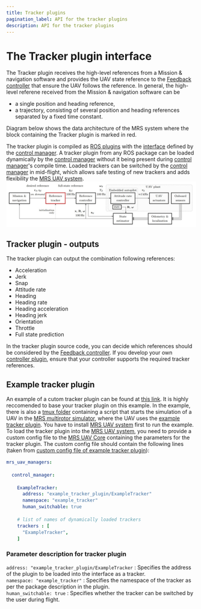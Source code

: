 ```yaml
---
title: Tracker plugins
pagination_label: API for the tracker plugins
description: API for the tracker plugins
---
```


# The Tracker plugin interface


The Tracker plugin receives the high-level references from a Mission \& navigation software and provides the UAV state reference to the [Feedback controller](../../50-features/10-controllers/index.md) that ensure the UAV follows the reference.
In general, the high-level referene received from the Mission \& navigation software can be

* a single position and heading reference,
* a trajectory, consisting of several position and heading references separated by a fixed time constant.
 
Diagram below shows the data architecture of the MRS system where the block containing the Tracker plugin is marked in red.

The tracker plugin is compiled as [ROS plugins](http://wiki.ros.org/pluginlib) with the [interface](https://github.com/ctu-mrs/mrs_uav_managers/blob/master/include/mrs_uav_managers/tracker.h) defined by the [control manager](https://github.com/ctu-mrs/mrs_uav_managers).
A tracker plugin from any ROS package can be loaded dynamically by the [control manager](https://github.com/ctu-mrs/mrs_uav_managers) without it being present during [control manager](https://github.com/ctu-mrs/mrs_uav_managers)'s compile time.
Loaded trackers can be switched by the [control manager](https://github.com/ctu-mrs/mrs_uav_managers) in mid-flight, which allows safe testing of new trackers and adds flexibility the [MRS UAV system](https://github.com/ctu-mrs/mrs_uav_system).
![](./fig/diagram_of_system_architecture.jpg)

## Tracker plugin - outputs 
The tracker plugin can output the combination following references:

  * Acceleration 
  * Jerk 
  * Snap 
  * Attitude rate
  * Heading 
  * Heading rate
  * Heading acceleration
  * Heading jerk
  * Orientation 
  * Throttle 
  * Full state prediction 
  
In the tracker plugin source code, you can decide which references should be considered by the [Feedback controller](../../50-features/10-controllers/index.md). If you develop your own [controller plugin](../02-controllers/02-controllers.md), ensure that your controller supports the required tracker references.

## Example tracker plugin 

An example of a cutom tracker plugin can be found at [this link](https://github.com/ctu-mrs/mrs_core_examples/tree/master/cpp/tracker_plugin).
It is highly reccomended to base your tracker plugin on this example.
In the example, there is also a [tmux folder](https://github.com/ctu-mrs/mrs_core_examples/tree/master/cpp/tracker_plugin/tmux) containing a script that starts the simulation of a UAV in the [MRS multirotor simulator](https://github.com/ctu-mrs/mrs_multirotor_simulator), where the UAV uses the [example tracker plugin](https://github.com/ctu-mrs/mrs_core_examples/tree/master/cpp/tracker_plugin).
You have to install [MRS UAV system](https://github.com/ctu-mrs/mrs_uav_system) first to run the example.
To load the tracker plugin into the [MRS UAV system](https://github.com/ctu-mrs/mrs_uav_system), you need to provide a custom config file to the [MRS UAV Core](https://github.com/ctu-mrs/mrs_uav_core) containing the parameters for the tracker plugin.
The custom config file should contain the following lines (taken from [custom config file of example tracker plugin](https://github.com/ctu-mrs/mrs_core_examples/blob/master/cpp/tracker_plugin/tmux/config/custom_config.yaml)):
```yaml 
mrs_uav_managers:

  control_manager:

    ExampleTracker:
      address: "example_tracker_plugin/ExampleTracker"
      namespace: "example_tracker"
      human_switchable: true

    # list of names of dynamically loaded trackers
    trackers : [
      "ExampleTracker",
    ]
```

### Parameter description for tracker plugin

```address: "example_tracker_plugin/ExampleTracker``` : Specifies the address of the plugin to be loaded into the interface as a tracker.  
```namespace: "example_tracker"``` : Specifies the namespace of the tracker as per the package description in the plugin.  
```human_switchable: true``` : Specifies whether the tracker can be switched by the user during flight.  

